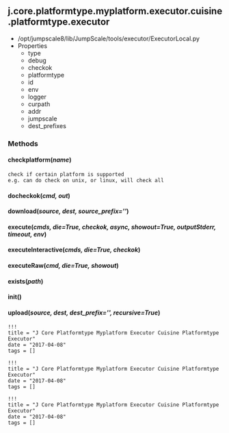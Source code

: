 <!-- toc -->
## j.core.platformtype.myplatform.executor.cuisine.platformtype.executor

- /opt/jumpscale8/lib/JumpScale/tools/executor/ExecutorLocal.py
- Properties
    - type
    - debug
    - checkok
    - platformtype
    - id
    - env
    - logger
    - curpath
    - addr
    - jumpscale
    - dest_prefixes

### Methods

#### checkplatform(*name*) 

```
check if certain platform is supported
e.g. can do check on unix, or linux, will check all

```

#### docheckok(*cmd, out*) 

#### download(*source, dest, source_prefix=''*) 

#### execute(*cmds, die=True, checkok, async, showout=True, outputStderr, timeout, env*) 

#### executeInteractive(*cmds, die=True, checkok*) 

#### executeRaw(*cmd, die=True, showout*) 

#### exists(*path*) 

#### init() 

#### upload(*source, dest, dest_prefix='', recursive=True*) 


```
!!!
title = "J Core Platformtype Myplatform Executor Cuisine Platformtype Executor"
date = "2017-04-08"
tags = []
```

```
!!!
title = "J Core Platformtype Myplatform Executor Cuisine Platformtype Executor"
date = "2017-04-08"
tags = []
```

```
!!!
title = "J Core Platformtype Myplatform Executor Cuisine Platformtype Executor"
date = "2017-04-08"
tags = []
```
